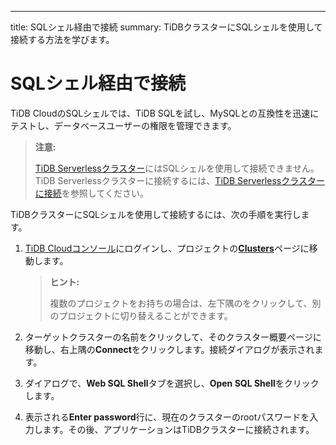 ---
title: SQLシェル経由で接続
summary: TiDBクラスターにSQLシェルを使用して接続する方法を学びます。

# SQLシェル経由で接続

TiDB CloudのSQLシェルでは、TiDB SQLを試し、MySQLとの互換性を迅速にテストし、データベースユーザーの権限を管理できます。

> **注意:**
>
> [TiDB Serverlessクラスター](/tidb-cloud/select-cluster-tier.md#tidb-serverless)にはSQLシェルを使用して接続できません。TiDB Serverlessクラスターに接続するには、[TiDB Serverlessクラスターに接続](/tidb-cloud/connect-to-tidb-cluster-serverless.md)を参照してください。

TiDBクラスターにSQLシェルを使用して接続するには、次の手順を実行します。

1. [TiDB Cloudコンソール](https://tidbcloud.com/)にログインし、プロジェクトの[**Clusters**](https://tidbcloud.com/console/clusters)ページに移動します。

    > **ヒント:**
    >
    > 複数のプロジェクトをお持ちの場合は、左下隅の<MDSvgIcon name="icon-left-projects" />をクリックして、別のプロジェクトに切り替えることができます。

2. ターゲットクラスターの名前をクリックして、そのクラスター概要ページに移動し、右上隅の**Connect**をクリックします。接続ダイアログが表示されます。

3. ダイアログで、**Web SQL Shell**タブを選択し、**Open SQL Shell**をクリックします。

4. 表示される**Enter password**行に、現在のクラスターのrootパスワードを入力します。その後、アプリケーションはTiDBクラスターに接続されます。